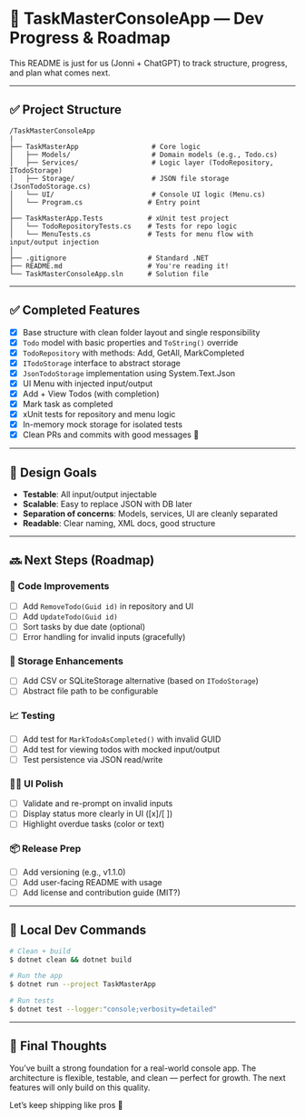 # 📘 TaskMasterConsoleApp — Dev Progress & Roadmap

This README is just for us (Jonni + ChatGPT) to track structure, progress, and plan what comes next.

---

## ✅ Project Structure
```
/TaskMasterConsoleApp
|
├── TaskMasterApp                  # Core logic
│   ├── Models/                    # Domain models (e.g., Todo.cs)
│   ├── Services/                  # Logic layer (TodoRepository, ITodoStorage)
│   ├── Storage/                   # JSON file storage (JsonTodoStorage.cs)
│   └── UI/                        # Console UI logic (Menu.cs)
│   └── Program.cs                # Entry point
│
├── TaskMasterApp.Tests           # xUnit test project
│   └── TodoRepositoryTests.cs    # Tests for repo logic
│   └── MenuTests.cs              # Tests for menu flow with input/output injection
│
├── .gitignore                    # Standard .NET
├── README.md                     # You're reading it!
└── TaskMasterConsoleApp.sln      # Solution file
```

---

## ✅ Completed Features
- [x] Base structure with clean folder layout and single responsibility
- [x] `Todo` model with basic properties and `ToString()` override
- [x] `TodoRepository` with methods: Add, GetAll, MarkCompleted
- [x] `ITodoStorage` interface to abstract storage
- [x] `JsonTodoStorage` implementation using System.Text.Json
- [x] UI Menu with injected input/output
- [x] Add + View Todos (with completion)
- [x] Mark task as completed
- [x] xUnit tests for repository and menu logic
- [x] In-memory mock storage for isolated tests
- [x] Clean PRs and commits with good messages 🧼

---

## 🧠 Design Goals
- **Testable**: All input/output injectable
- **Scalable**: Easy to replace JSON with DB later
- **Separation of concerns**: Models, services, UI are cleanly separated
- **Readable**: Clear naming, XML docs, good structure

---

## 🔜 Next Steps (Roadmap)

### 🔧 Code Improvements
- [ ] Add `RemoveTodo(Guid id)` in repository and UI
- [ ] Add `UpdateTodo(Guid id)`
- [ ] Sort tasks by due date (optional)
- [ ] Error handling for invalid inputs (gracefully)

### 📂 Storage Enhancements
- [ ] Add CSV or SQLiteStorage alternative (based on `ITodoStorage`)
- [ ] Abstract file path to be configurable

### 📈 Testing
- [ ] Add test for `MarkTodoAsCompleted()` with invalid GUID
- [ ] Add test for viewing todos with mocked input/output
- [ ] Test persistence via JSON read/write

### 🧑‍💻 UI Polish
- [ ] Validate and re-prompt on invalid inputs
- [ ] Display status more clearly in UI ([x]/[ ])
- [ ] Highlight overdue tasks (color or text)

### 📦 Release Prep
- [ ] Add versioning (e.g., v1.1.0)
- [ ] Add user-facing README with usage
- [ ] Add license and contribution guide (MIT?)

---

## 🧪 Local Dev Commands
```bash
# Clean + build
$ dotnet clean && dotnet build

# Run the app
$ dotnet run --project TaskMasterApp

# Run tests
$ dotnet test --logger:"console;verbosity=detailed"
```

---

## 💬 Final Thoughts
You’ve built a strong foundation for a real-world console app. The architecture is flexible, testable, and clean — perfect for growth. The next features will only build on this quality.

Let’s keep shipping like pros 🚀


